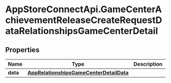 # AppStoreConnectApi.GameCenterAchievementReleaseCreateRequestDataRelationshipsGameCenterDetail

## Properties

Name | Type | Description | Notes
------------ | ------------- | ------------- | -------------
**data** | [**AppRelationshipsGameCenterDetailData**](AppRelationshipsGameCenterDetailData.md) |  | 


